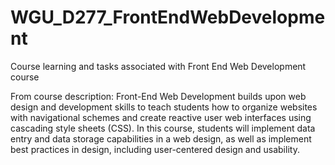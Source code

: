 # WGU_D277_FrontEndWebDevelopment
Course learning and tasks associated with Front End Web Development course

From course description: Front-End Web Development builds upon web design and development skills to teach students how to organize websites with navigational schemes and create reactive user web interfaces using cascading style sheets (CSS). In this course, students will implement data entry and data storage capabilities in a web design, as well as implement best practices in design, including user-centered design and usability. 
